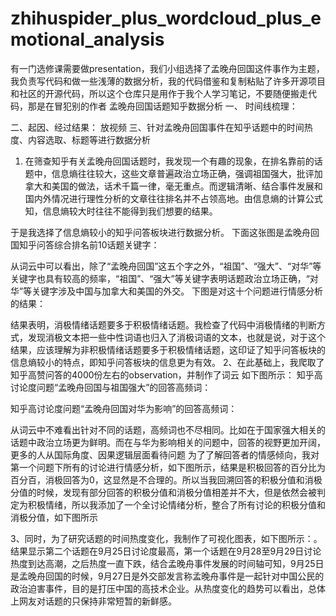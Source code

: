 # zhihuspider_plus_wordcloud_plus_emotional_analysis
有一门选修课需要做presentation，我们小组选择了孟晚舟回国这件事作为主题，我负责写代码和做一些浅薄的数据分析，我的代码借鉴和复制粘贴了许多开源项目和社区的开源代码，所以这个仓库只是用作于我个人学习笔记，不要随便搬走代码，那是在冒犯别的作者
孟晚舟回国话题知乎数据分析
一、 时间线梳理：
 
二、起因、经过结果：
放视频
三、针对孟晚舟回国事件在知乎话题中的时间热度、内容选取、标题等进行数据分析
1. 在筛查知乎有关孟晚舟回国话题时，我发现一个有趣的现象，在排名靠前的话题中，信息熵往往较大，这些文章普遍政治立场正确，强调祖国强大，批评加拿大和美国的做法，话术千篇一律，毫无重点。而逻辑清晰、结合事件发展和国内外情况进行理性分析的文章往往排名并不占领高地。由信息熵的计算公式知，信息熵较大时往往不能得到我们想要的结果。
 
于是我选择了信息熵较小的知乎问答板块进行数据分析。
下面这张图是孟晚舟回国知乎问答综合排名前10话题关键字：
 
从词云中可以看出，除了“孟晚舟回国”这五个字之外，“祖国”、“强大”、“对华”等关键字也具有较高的频率，“祖国”、“强大”等关键字表明话题政治立场正确，“对华”等关键字涉及中国与加拿大和美国的外交。
下图是对这十个问题进行情感分析的结果：
 
结果表明，消极情绪话题要多于积极情绪话题。我检查了代码中消极情绪的判断方式，发现消极文本把一些中性词语也归入了消极词语的文本，也就是说，对于这个结果，应该理解为非积极情绪话题要多于积极情绪话题，这印证了知乎问答板块的信息熵较小的特点，即知乎问答板块的信息更为有效。
2、在此基础上，我爬取了知乎高赞问答的4000份左右的observation，并制作了词云
如下图所示：
知乎高讨论度问题“孟晚舟回国与祖国强大”的回答高频词：
 
知乎高讨论度问题“孟晚舟回国对华为影响”的回答高频词：
 
从词云中不难看出针对不同的话题，高频词也不尽相同。比如在于国家强大相关的话题中政治立场更为鲜明。而在与华为影响相关的问题中，回答的视野更加开阔，更多的人从国际角度、因果逻辑层面看待问题
为了了解回答者的情感倾向，我对第一个问题下所有的讨论进行情感分析，如下图所示，结果是积极回答的百分比为百分百，消极回答为0，这显然是不合理的。所以当我回溯回答的积极分值和消极分值的时候，发现有部分回答的积极分值和消极分值相差并不大，但是依然会被判定为积极情绪，所以我添加了一个全讨论情绪分析，整合了所有讨论的积极分值和消极分值，如下图所示

 
 
 
3、同时，为了研究话题的时间热度变化，我制作了可视化图表，如下图所示：。
结果显示第二个话题在9月25日讨论度最高，第一个话题在9月28至9月29日讨论热度到达高潮，之后热度一直下跌，结合孟晚舟事件发展的时间轴可知，9月25日是孟晚舟回国的时候，9月27日是外交部发言称孟晚舟事件是一起针对中国公民的政治迫害事件，目的是打压中国的高技术企业。从热度变化的趋势可以看出，总体上网友对话题的只保持非常短暂的新鲜感。
 
 
